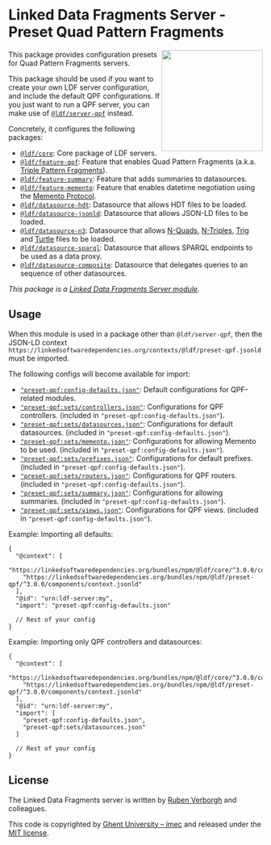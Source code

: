 # Linked Data Fragments Server - Preset Quad Pattern Fragments
<img src="http://linkeddatafragments.org/images/logo.svg" width="200" align="right" alt="" />

This package provides configuration presets for Quad Pattern Fragments servers.

This package should be used if you want to create your own LDF server configuration,
and include the default QPF configurations.
If you just want to run a QPF server, you can make use of [`@ldf/server-qpf`](https://github.com/LinkedDataFragments/Server.js/tree/master/packages/server-qpf) instead.

Concretely, it configures the following packages:

* [`@ldf/core`](https://github.com/LinkedDataFragments/Server.js/tree/master/packages/core): Core package of LDF servers.
* [`@ldf/feature-qpf`](https://github.com/LinkedDataFragments/Server.js/tree/master/packages/feature-qpf): Feature that enables Quad Pattern Fragments (a.k.a. [Triple Pattern Fragments](http://www.hydra-cg.com/spec/latest/triple-pattern-fragments/)).
* [`@ldf/feature-summary`](https://github.com/LinkedDataFragments/Server.js/tree/master/packages/feature-summary): Feature that adds summaries to datasources.
* [`@ldf/feature-memento`](https://github.com/LinkedDataFragments/Server.js/tree/master/packages/feature-memento): Feature that enables datetime negotiation using the [Memento Protocol](http://mementoweb.org/about/).
* [`@ldf/datasource-hdt`](https://github.com/LinkedDataFragments/Server.js/tree/master/packages/datasource-hdt): Datasource that allows HDT files to be loaded.
* [`@ldf/datasource-jsonld`](https://github.com/LinkedDataFragments/Server.js/tree/master/packages/datasource-jsonld): Datasource that allows JSON-LD files to be loaded.
* [`@ldf/datasource-n3`](https://github.com/LinkedDataFragments/Server.js/tree/master/packages/datasource-n3): Datasource that allows [N-Quads](https://www.w3.org/TR/n-quads/), [N-Triples](https://www.w3.org/TR/n-triples/), [Trig](https://www.w3.org/TR/trig/) and [Turtle](https://www.w3.org/TR/turtle/) files to be loaded.
* [`@ldf/datasource-sparql`](https://github.com/LinkedDataFragments/Server.js/tree/master/packages/datasource-sparql): Datasource that allows SPARQL endpoints to be used as a data proxy.
* [`@ldf/datasource-composite`](https://github.com/LinkedDataFragments/Server.js/tree/master/packages/datasource-composite): Datasource that delegates queries to an sequence of other datasources.

_This package is a [Linked Data Fragments Server module](https://github.com/LinkedDataFragments/Server.js/)._

## Usage

When this module is used in a package other than `@ldf/server-qpf`,
then the JSON-LD context `https://linkedsoftwaredependencies.org/contexts/@ldf/preset-qpf.jsonld` must be imported.

The following configs will become available for import:

* [`"preset-qpf:config-defaults.json"`](https://github.com/LinkedDataFragments/Server.js/tree/master/packages/preset-qpf/config/config-defaults.json): Default configurations for QPF-related modules.
* [`"preset-qpf:sets/controllers.json"`](https://github.com/LinkedDataFragments/Server.js/tree/master/packages/preset-qpf/config/sets/controllers.json): Configurations for QPF controllers. (included in `"preset-qpf:config-defaults.json"`).
* [`"preset-qpf:sets/datasources.json"`](https://github.com/LinkedDataFragments/Server.js/tree/master/packages/preset-qpf/config/sets/datasources.json): Configurations for default datasources. (included in `"preset-qpf:config-defaults.json"`).
* [`"preset-qpf:sets/memento.json"`](https://github.com/LinkedDataFragments/Server.js/tree/master/packages/preset-qpf/config/sets/memento.json): Configurations for allowing Memento to be used. (included in `"preset-qpf:config-defaults.json"`).
* [`"preset-qpf:sets/prefixes.json"`](https://github.com/LinkedDataFragments/Server.js/tree/master/packages/preset-qpf/config/sets/prefixes.json): Configurations for default prefixes. (included in `"preset-qpf:config-defaults.json"`).
* [`"preset-qpf:sets/routers.json"`](https://github.com/LinkedDataFragments/Server.js/tree/master/packages/preset-qpf/config/sets/routers.json): Configurations for QPF routers. (included in `"preset-qpf:config-defaults.json"`).
* [`"preset-qpf:sets/summary.json"`](https://github.com/LinkedDataFragments/Server.js/tree/master/packages/preset-qpf/config/sets/summary.json): Configurations for allowing summaries. (included in `"preset-qpf:config-defaults.json"`).
* [`"preset-qpf:sets/views.json"`](https://github.com/LinkedDataFragments/Server.js/tree/master/packages/preset-qpf/config/sets/views.json): Configurations for QPF views. (included in `"preset-qpf:config-defaults.json"`).

Example: Importing all defaults:
```
{
  "@context": [
    "https://linkedsoftwaredependencies.org/bundles/npm/@ldf/core/^3.0.0/components/context.jsonld",
    "https://linkedsoftwaredependencies.org/bundles/npm/@ldf/preset-qpf/^3.0.0/components/context.jsonld"
  ],
  "@id": "urn:ldf-server:my",
  "import": "preset-qpf:config-defaults.json"

  // Rest of your config
}
```

Example: Importing only QPF controllers and datasources:
```
{
  "@context": [
    "https://linkedsoftwaredependencies.org/bundles/npm/@ldf/core/^3.0.0/components/context.jsonld",
    "https://linkedsoftwaredependencies.org/bundles/npm/@ldf/preset-qpf/^3.0.0/components/context.jsonld"
  ],
  "@id": "urn:ldf-server:my",
  "import": [
    "preset-qpf:config-defaults.json",
    "preset-qpf:sets/datasources.json"
  ]

  // Rest of your config
}
```

## License
The Linked Data Fragments server is written by [Ruben Verborgh](http://ruben.verborgh.org/) and colleagues.

This code is copyrighted by [Ghent University – imec](http://idlab.ugent.be/)
and released under the [MIT license](http://opensource.org/licenses/MIT).
